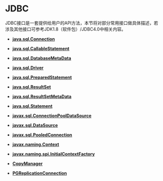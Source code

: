 # JDBC<a name="ZH-CN_TOPIC_0289899890"></a>

JDBC接口是一套提供给用户的API方法，本节将对部分常用接口做具体描述，若涉及其他接口可参考JDK1.8（软件包）/JDBC4.0中相关内容。

-   **[java.sql.Connection](java-sql-Connection.md)**  

-   **[java.sql.CallableStatement](java-sql-CallableStatement.md)**  

-   **[java.sql.DatabaseMetaData](java-sql-DatabaseMetaData.md)**  

-   **[java.sql.Driver](java-sql-Driver.md)**  

-   **[java.sql.PreparedStatement](java-sql-PreparedStatement.md)**  

-   **[java.sql.ResultSet](java-sql-ResultSet.md)**  

-   **[java.sql.ResultSetMetaData](java-sql-ResultSetMetaData.md)**  

-   **[java.sql.Statement](java-sql-Statement.md)**  

-   **[javax.sql.ConnectionPoolDataSource](javax-sql-ConnectionPoolDataSource.md)**  

-   **[javax.sql.DataSource](javax-sql-DataSource.md)**  

-   **[javax.sql.PooledConnection](javax-sql-PooledConnection.md)**  

-   **[javax.naming.Context](javax-naming-Context.md)**  

-   **[javax.naming.spi.InitialContextFactory](javax-naming-spi-InitialContextFactory.md)**  

-   **[CopyManager](CopyManager.md)**  

-   **[PGReplicationConnection](PGReplicationConnection.md)**  


